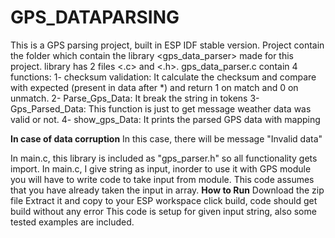 # GPS_DATAPARSING
This is a GPS parsing project, built in ESP IDF stable version. Project contain the folder <component> which contain the library <gps_data_parser> made for this project. library has 2 files <.c> and <.h>. gps_data_parser.c contain 4 functions:
  1- checksum validation:   It calculate the checksum and compare with expected (present in data after *) and return 1 on match and 0 on unmatch. 
  2- Parse_Gps_Data:        It break the string in tokens 
  3- Gps_Parsed_Data:       This function is just to get message weather data was valid or not.
  4- show_gps_Data:         It prints the parsed GPS data with mapping
  
**In case of data corruption** In this case, there will be message "Invalid data"
  
In main.c, this library is included as "gps_parser.h" so all functionality gets import.
In main.c, I give string as input, inorder to use it with GPS module you will have to write code to take input from module. This code assumes that you have already taken the input in array.
**How to Run**
  Download the zip file
  Extract it and copy to your ESP workspace
  click build, code should get build without any error
  This code is setup for given input string, also some tested examples are included.
  
